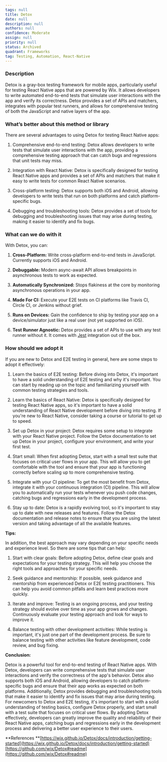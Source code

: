 ```yaml
---
tags: null
title: Detox
date: null
description: null
authors: null
confidence: Moderate
assign: null
priority: null
status: Archived
quadrant: Frameworks
tag: Testing, Automation, React-Native
---
```


<!-- table_of_contents 05aaece9-2816-47ea-9026-4f43def454ad -->

### Description
Detox is a gray-box testing framework for mobile apps, particularly useful for testing React Native apps that are powered by Wix. It allows developers to write automated end-to-end tests that simulate user interactions with the app and verify its correctness. Detox provides a set of APIs and matchers, integrates with popular test runners, and allows for comprehensive testing of both the JavaScript and native layers of the app.

### What’s better about this method or library
There are several advantages to using Detox for testing React Native apps:

1. Comprehensive end-to-end testing: Detox allows developers to write tests that simulate user interactions with the app, providing a comprehensive testing approach that can catch bugs and regressions that unit tests may miss.

2. Integration with React Native: Detox is specifically designed for testing React Native apps and provides a set of APIs and matchers that make it easy to write tests for common React Native scenarios.
3. Cross-platform testing: Detox supports both iOS and Android, allowing developers to write tests that run on both platforms and catch platform-specific bugs.
4. Debugging and troubleshooting tools: Detox provides a set of tools for debugging and troubleshooting issues that may arise during testing, making it easier to identify and fix bugs.

### What can we do with it
With Detox, you can:

1. **Cross-Platform:** Write cross-platform end-to-end tests in JavaScript. Currently supports iOS and Android.

2. **Debuggable:** Modern async-await API allows breakpoints in asynchronous tests to work as expected.
3. **Automatically Synchronized:** Stops flakiness at the core by monitoring asynchronous operations in your app.
4. **Made For CI:** Execute your E2E tests on CI platforms like Travis CI, Circle CI, or Jenkins without grief.
5. **Runs on Devices:** Gain the confidence to ship by testing your app on a device/simulator just like a real user (not yet supported on iOS).
6. **Test Runner Agnostic:** Detox provides a set of APIs to use with any test runner without it. It comes with [Jest](https://jestjs.io/) integration out of the box.

### How should we adopt it
If you are new to Detox and E2E testing in general, here are some steps to adopt it effectively:

1. Learn the basics of E2E testing: Before diving into Detox, it's important to have a solid understanding of E2E testing and why it's important. You can start by reading up on the topic and familiarizing yourself with common testing strategies and tools.

2. Learn the basics of React Native: Detox is specifically designed for testing React Native apps, so it's important to have a solid understanding of React Native development before diving into testing. If you're new to React Native, consider taking a course or tutorial to get up to speed.
3. Set up Detox in your project: Detox requires some setup to integrate with your React Native project. Follow the Detox documentation to set up Detox in your project, configure your environment, and write your first test.
4. Start small: When first adopting Detox, start with a small test suite that focuses on critical user flows in your app. This will allow you to get comfortable with the tool and ensure that your app is functioning correctly before scaling up to more comprehensive testing.
5. Integrate with your CI pipeline: To get the most benefit from Detox, integrate it with your continuous integration (CI) pipeline. This will allow you to automatically run your tests whenever you push code changes, catching bugs and regressions early in the development process.
6. Stay up to date: Detox is a rapidly evolving tool, so it's important to stay up to date with new releases and features. Follow the Detox documentation and release notes to ensure that you are using the latest version and taking advantage of all the available features.

**Tips:**

In addition, the best approach may vary depending on your specific needs and experience level. So there are some tips that can help:

1. Start with clear goals: Before adopting Detox, define clear goals and expectations for your testing strategy. This will help you choose the right tools and approaches for your specific needs.

2. Seek guidance and mentorship: If possible, seek guidance and mentorship from experienced Detox or E2E testing practitioners. This can help you avoid common pitfalls and learn best practices more quickly.
3. Iterate and improve: Testing is an ongoing process, and your testing strategy should evolve over time as your app grows and changes. Continuously evaluate your testing approach and look for ways to improve it.
4. Balance testing with other development activities: While testing is important, it's just one part of the development process. Be sure to balance testing with other activities like feature development, code review, and bug fixing.

**Conclusion:**

Detox is a powerful tool for end-to-end testing of React Native apps. With Detox, developers can write comprehensive tests that simulate user interactions and verify the correctness of the app's behavior. Detox also supports both iOS and Android, allowing developers to catch platform-specific bugs and ensure that their app works as expected on both platforms. Additionally, Detox provides debugging and troubleshooting tools that make it easier to identify and fix issues that may arise during testing. For newcomers to Detox and E2E testing, it's important to start with a solid understanding of testing basics, configure Detox properly, and start small with a test suite that focuses on critical user flows. By adopting Detox effectively, developers can greatly improve the quality and reliability of their React Native apps, catching bugs and regressions early in the development process and delivering a better user experience to their users.

**References
**[https://wix.github.io/Detox/docs/introduction/getting-started](https://wix.github.io/Detox/docs/introduction/getting-started)
[https://github.com/wix/Detox#readme](https://github.com/wix/Detox#readme)

<!-- child_database e7795943-5540-4430-ac1c-8a492432a8e0 -->
